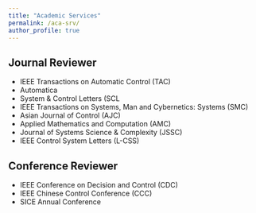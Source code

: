 ```yaml
---
title: "Academic Services"
permalink: /aca-srv/
author_profile: true
---
```


## Journal Reviewer
- IEEE Transactions on Automatic Control (TAC)
- Automatica
- System & Control Letters (SCL
- IEEE Transactions on Systems, Man and Cybernetics: Systems (SMC)
- Asian Journal of Control (AJC)
- Applied Mathematics and Computation (AMC)
- Journal of Systems Science & Complexity (JSSC)
- IEEE Control System Letters (L-CSS)


## Conference Reviewer
- IEEE Conference on Decision and Control (CDC)
- IEEE Chinese Control Conference (CCC)
- SICE Annual Conference 
